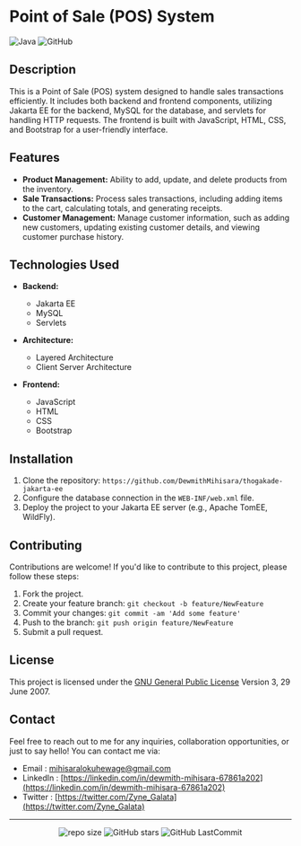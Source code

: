 # Point of Sale (POS) System
![Java](https://img.shields.io/badge/Java-17-orange) ![GitHub](https://img.shields.io/github/license/DewmithMihisara/thogakade-jakarta-ee)

## Description
This is a Point of Sale (POS) system designed to handle sales transactions efficiently. It includes both backend and frontend components, utilizing Jakarta EE for the backend, MySQL for the database, and servlets for handling HTTP requests. The frontend is built with JavaScript, HTML, CSS, and Bootstrap for a user-friendly interface.

## Features
- **Product Management:** Ability to add, update, and delete products from the inventory.
- **Sale Transactions:** Process sales transactions, including adding items to the cart, calculating totals, and generating receipts.
- **Customer Management:** Manage customer information, such as adding new customers, updating existing customer details, and viewing customer purchase history.

## Technologies Used
- **Backend:**
  - Jakarta EE
  - MySQL
  - Servlets
    
- **Architecture:**
  - Layered Architecture
  - Client Server Architecture
  
- **Frontend:**
  - JavaScript
  - HTML
  - CSS
  - Bootstrap

## Installation
1. Clone the repository: `https://github.com/DewmithMihisara/thogakade-jakarta-ee`
3. Configure the database connection in the `WEB-INF/web.xml` file.
4. Deploy the project to your Jakarta EE server (e.g., Apache TomEE, WildFly).

## Contributing
Contributions are welcome! If you'd like to contribute to this project, please follow these steps:
1. Fork the project.
2. Create your feature branch: `git checkout -b feature/NewFeature`
3. Commit your changes: `git commit -am 'Add some feature'`
4. Push to the branch: `git push origin feature/NewFeature`
5. Submit a pull request.

## License
This project is licensed under the [GNU General Public License](LICENSE) Version 3, 29 June 2007.

## Contact

Feel free to reach out to me for any inquiries, collaboration opportunities, or just to say hello! You can contact me via:

* Email : mihisaralokuhewage@gmail.com
* LinkedIn : [https://linkedin.com/in/dewmith-mihisara-67861a202](https://linkedin.com/in/dewmith-mihisara-67861a202)
* Twitter : [https://twitter.com/Zyne_Galata](https://twitter.com/Zyne_Galata)

***
</h5>
<div align="center">
  
![repo size](https://img.shields.io/github/repo-size/DewmithMihisara/thogakade-jakarta-ee?label=Repo%20Size&style=for-the-badge&labelColor=black&color=20bf6b)
![GitHub stars](https://img.shields.io/github/stars/DewmithMihisara/thogakade-jakarta-ee?&labelColor=black&color=f7b731&style=for-the-badge)
![GitHub LastCommit](https://img.shields.io/github/last-commit/DewmithMihisara/thogakade-jakarta-ee?logo=github&labelColor=black&color=d1d8e0&style=for-the-badge)

</div>
